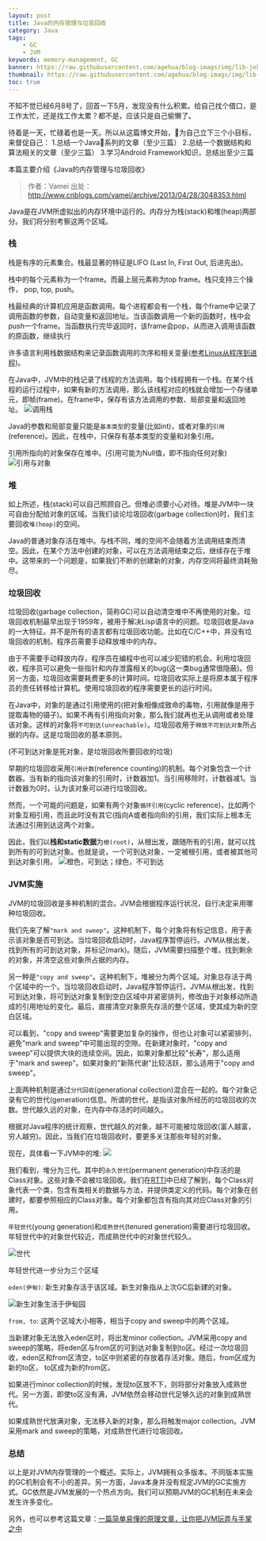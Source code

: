 ```yaml
---
layout: post
title: Java的内存管理与垃圾回收
category: Java
tags:
    - GC
    - JVM
keywords: memory-management, GC
banner: https://raw.githubusercontent.com/agehua/blog-imags/img/lib-jekyll/Entrance%20to%20a%20Quarry%20near%20Saint-Remy.jpg
thumbnail: https://raw.githubusercontent.com/agehua/blog-imags/img/lib-jekyll/Entrance%20to%20a%20Quarry%20near%20Saint-Remy.jpg
toc: true
---
```

不知不觉已经6月8号了，回首一下5月，发现没有什么积累。给自己找个借口，是工作太忙，还是找工作太累？都不是，应该只是自己偷懒了。

待着是一天，忙碌着也是一天。所以从这篇博文开始，为自己立下三个小目标，来督促自己：
1.总结一个Java系列的文章（至少三篇）
2.总结一个数据结构和算法相关的文章（至少三篇）
3.学习Android Framework知识，总结出至少三篇

本篇主要介绍《Java的内存管理与垃圾回收》
<!--more-->

> 作者：Vamei 出处：http://www.cnblogs.com/vamei/archive/2013/04/28/3048353.html


Java是在JVM所虚拟出的内存环境中运行的。内存分为栈(stack)和堆(heap)两部分。我们将分别考察这两个区域。

### 栈
栈是有序的元素集合。栈最显著的特征是LIFO (Last In, First Out, 后进先出)。

栈中的每个元素称为一个frame。而最上层元素称为top frame。栈只支持三个操作， pop, top, push。

栈最经典的计算机应用是函数调用。每个进程都会有一个栈，每个frame中记录了调用函数的参数，自动变量和返回地址。当该函数调用一个新的函数时，栈中会 push一个frame。当函数执行完毕返回时，该frame会pop，从而进入调用该函数的原函数，继续执行

许多语言利用栈数据结构来记录函数调用的次序和相关变量([参考Linux从程序到进程](http://www.cnblogs.com/vamei/archive/2012/10/09/2715388.html))。

在Java中，JVM中的栈记录了线程的方法调用。每个线程拥有一个栈。在某个线程的运行过程中，如果有新的方法调用，那么该线程对应的栈就会增加一个存储单元，即帧(frame)。在frame中，保存有该方法调用的参数、局部变量和返回地址。
![调用栈](/images/blogimages/2018/function_stack.png)

Java的参数和局部变量只能是`基本类型`的变量(比如int)，或者对象的`引用`(reference)。因此，在栈中，只保存有基本类型的变量和对象引用。

引用所指向的对象保存在堆中。(引用可能为Null值，即不指向任何对象)
![引用与对象](/images/blogimages/2018/reference_object.png)

### 堆
如上所述，栈(stack)可以自己照顾自己。但堆必须要小心对待。堆是JVM中一块可自由分配给对象的区域。当我们谈论垃圾回收(garbage collection)时，我们主要回收`堆(heap)`的空间。

Java的普通对象存活在堆中。与栈不同，堆的空间不会随着方法调用结束而清空。因此，在某个方法中创建的对象，可以在方法调用结束之后，继续存在于堆中。这带来的一个问题是，如果我们不断的创建新的对象，内存空间将最终消耗殆尽。

### 垃圾回收
垃圾回收(garbage collection，简称GC)可以自动清空堆中不再使用的对象。垃圾回收机制最早出现于1959年，被用于解决Lisp语言中的问题。垃圾回收是Java的一大特征。并不是所有的语言都有垃圾回收功能。比如在C/C++中，并没有垃圾回收的机制。程序员需要手动释放堆中的内存。

由于不需要手动释放内存，程序员在编程中也可以减少犯错的机会。利用垃圾回收，程序员可以避免一些指针和内存泄露相关的bug(这一类bug通常很隐蔽)。但另一方面，垃圾回收需要耗费更多的计算时间。垃圾回收实际上是将原本属于程序员的责任转移给计算机。使用垃圾回收的程序需要更长的运行时间。

在Java中，对象的是通过引用使用的(把对象相像成致命的毒物，引用就像是用于提取毒物的镊子)。如果不再有引用指向对象，那么我们就再也无从调用或者处理该对象。这样的对象将`不可到达(unreachable)`。垃圾回收用于`释放不可到达对象`所占据的内存。这是垃圾回收的基本原则。

(不可到达对象是死对象，是垃圾回收所要回收的垃圾)

早期的垃圾回收采用`引用计数`(reference counting)的机制。每个对象包含一个计数器。当有新的指向该对象的引用时，计数器加1。当引用移除时，计数器减1。当计数器为0时，认为该对象可以进行垃圾回收。

然而，一个可能的问题是，如果有两个对象`循环引用`(cyclic reference)，比如两个对象互相引用，而且此时没有其它(指向A或者指向B)的引用，我们实际上根本无法通过引用到达这两个对象。

因此，我们以**栈和static数据**为`根(root)`，从根出发，跟随所有的引用，就可以找到所有的可到达对象。也就是说，一个可到达对象，一定被根引用，或者被其他可到达对象引用。
![橙色，可到达；绿色，不可到达](/images/blogimages/2018/reachable_unreachable.png)

### JVM实施
JVM的垃圾回收是多种机制的混合。JVM会根据程序运行状况，自行决定采用哪种垃圾回收。

我们先来了解`"mark and sweep"`。这种机制下，每个对象将有标记信息，用于表示该对象是否可到达。当垃圾回收启动时，Java程序暂停运行。JVM从根出发，找到所有的可到达对象，并标记(mark)。随后，JVM需要扫描整个堆，找到剩余的对象，并清空这些对象所占据的内存。

另一种是`"copy and sweep"`。这种机制下，堆被分为两个区域。对象总存活于两个区域中的一个。当垃圾回收启动时，Java程序暂停运行。JVM从根出发，找到可到达对象，将可到达对象复制到空白区域中并紧密排列，修改由于对象移动所造成的引用地址的变化。最后，直接清空对象原先存活的整个区域，使其成为新的空白区域。

可以看到，"copy and sweep"需要更加复杂的操作，但也让对象可以紧密排列，避免"mark and sweep"中可能出现的空隙。在新建对象时，"copy and sweep"可以提供大块的连续空间。因此，如果对象都比较"长寿"，那么适用于"mark and sweep"。如果对象的"新陈代谢"比较活跃，那么适用于"copy and sweep"。

上面两种机制是通过`分代回收`(generational collection)混合在一起的。每个对象记录有它的世代(generation)信息。所谓的世代，是指该对象所经历的垃圾回收的次数。世代越久远的对象，在内存中存活的时间越久。

根据对Java程序的统计观察，世代越久的对象，越不可能被垃圾回收(富人越富，穷人越穷)。因此，当我们在垃圾回收时，要更多关注那些年轻的对象。

现在，具体看一下JVM中的堆:
![](/images/blogimages/2018/heap_generation.png)

我们看到，堆分为三代。其中的`永久世代`(permanent generation)中存活的是Class对象。这些对象不会被垃圾回收。我们在[RTTI](http://www.cnblogs.com/vamei/archive/2013/04/14/3013985.html)中已经了解到，每个Class对象代表一个类，包含有类相关的数据与方法，并提供类定义的代码。每个对象在创建时，都要参照相应的Class对象。每个对象都包含有指向其对应Class对象的引用。

`年轻世代`(young generation)和`成熟世代`(tenured generation)需要进行垃圾回收。年轻世代中的对象世代较近，而成熟世代中的对象世代较久。

![世代](/images/blogimages/2018/generations.jpg)


年轻世代进一步分为三个区域

`eden(伊甸)`: 新生对象存活于该区域。新生对象指从上次GC后新建的对象。

![新生对象生活于伊甸园](/images/blogimages/2018/eden_objects.jpg)

`from, to`: 这两个区域大小相等，相当于copy and sweep中的两个区域。

当新建对象无法放入eden区时，将出发minor collection。JVM采用copy and sweep的策略，将eden区与from区的可到达对象复制到to区。经过一次垃圾回收，eden区和from区清空，to区中则紧密的存放着存活对象。随后，from区成为新的to区， to区成为新的from区。

如果进行minor collection的时候，发现to区放不下，则将部分对象放入成熟世代。另一方面，即使to区没有满，JVM依然会移动世代足够久远的对象到成熟世代。

如果成熟世代放满对象，无法移入新的对象，那么将触发major collection。JVM采用mark and sweep的策略，对成熟世代进行垃圾回收。


### 总结
以上是对JVM内存管理的一个概述。实际上，JVM拥有众多版本。不同版本实施的GC机制会有不小的差异。另一方面，Java本身并没有规定JVM的GC实施方式。GC依然是JVM发展的一个热点方向。我们可以预期JVM的GC机制在未来会发生许多变化。

另外，也可以参考这篇文章：[一篇简单易懂的原理文章，让你把JVM玩弄与手掌之中](https://www.jianshu.com/p/63fe09fe1a60)

